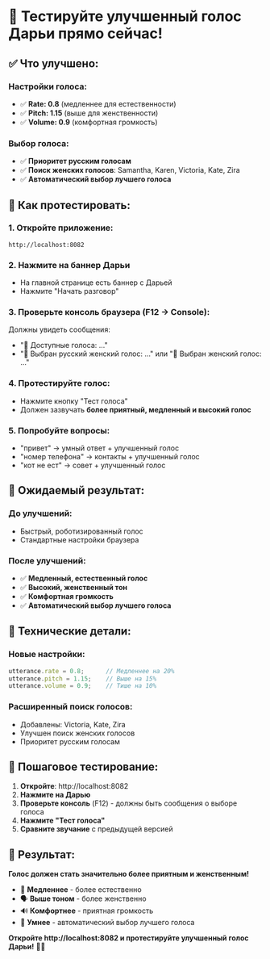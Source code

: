 # 🎤 Тестируйте улучшенный голос Дарьи прямо сейчас!

## ✅ **Что улучшено:**

### **Настройки голоса:**
- ✅ **Rate: 0.8** (медленнее для естественности)
- ✅ **Pitch: 1.15** (выше для женственности) 
- ✅ **Volume: 0.9** (комфортная громкость)

### **Выбор голоса:**
- ✅ **Приоритет русским голосам**
- ✅ **Поиск женских голосов**: Samantha, Karen, Victoria, Kate, Zira
- ✅ **Автоматический выбор лучшего голоса**

## 🚀 **Как протестировать:**

### **1. Откройте приложение:**
```
http://localhost:8082
```

### **2. Нажмите на баннер Дарьи**
- На главной странице есть баннер с Дарьей
- Нажмите "Начать разговор"

### **3. Проверьте консоль браузера (F12 → Console):**
Должны увидеть сообщения:
- "🎵 Доступные голоса: ..."
- "🎤 Выбран русский женский голос: ..." или "🎤 Выбран женский голос: ..."

### **4. Протестируйте голос:**
- Нажмите кнопку "Тест голоса"
- Должен зазвучать **более приятный, медленный и высокий голос**

### **5. Попробуйте вопросы:**
- "привет" → умный ответ + улучшенный голос
- "номер телефона" → контакты + улучшенный голос
- "кот не ест" → совет + улучшенный голос

## 🎯 **Ожидаемый результат:**

### **До улучшений:**
- Быстрый, роботизированный голос
- Стандартные настройки браузера

### **После улучшений:**
- ✅ **Медленный, естественный голос**
- ✅ **Высокий, женственный тон**
- ✅ **Комфортная громкость**
- ✅ **Автоматический выбор лучшего голоса**

## 🔧 **Технические детали:**

### **Новые настройки:**
```javascript
utterance.rate = 0.8;      // Медленнее на 20%
utterance.pitch = 1.15;    // Выше на 15%
utterance.volume = 0.9;    // Тише на 10%
```

### **Расширенный поиск голосов:**
- Добавлены: Victoria, Kate, Zira
- Улучшен поиск женских голосов
- Приоритет русским голосам

## 🧪 **Пошаговое тестирование:**

1. **Откройте**: http://localhost:8082
2. **Нажмите на Дарью**
3. **Проверьте консоль** (F12) - должны быть сообщения о выборе голоса
4. **Нажмите "Тест голоса"**
5. **Сравните звучание** с предыдущей версией

## 🎉 **Результат:**

**Голос должен стать значительно более приятным и женственным!**

- 🎤 **Медленнее** - более естественно
- 🗣️ **Выше тоном** - более женственно
- 🔊 **Комфортнее** - приятная громкость
- 🎯 **Умнее** - автоматический выбор лучшего голоса

**Откройте http://localhost:8082 и протестируйте улучшенный голос Дарьи!** 🎤✨
